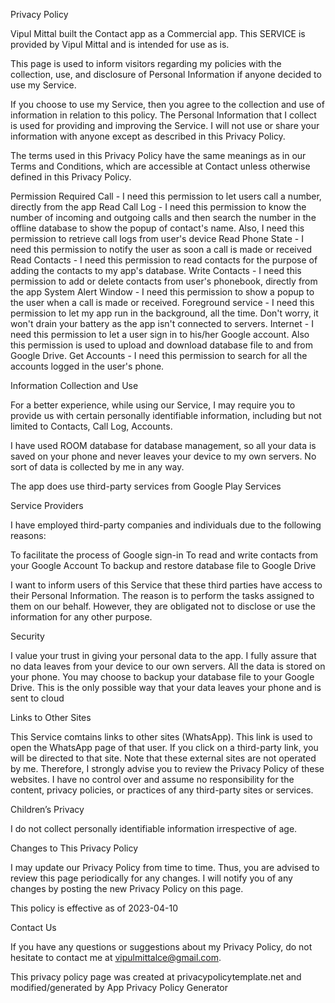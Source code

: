 Privacy Policy

Vipul Mittal built the Contact app as a Commercial app. This SERVICE is provided by Vipul Mittal and is intended for use as is.

This page is used to inform visitors regarding my policies with the collection, use, and disclosure of Personal Information if anyone decided to use my Service.

If you choose to use my Service, then you agree to the collection and use of information in relation to this policy. The Personal Information that I collect is used for providing and improving the Service. I will not use or share your information with anyone except as described in this Privacy Policy.

The terms used in this Privacy Policy have the same meanings as in our Terms and Conditions, which are accessible at Contact unless otherwise defined in this Privacy Policy.

Permission Required
Call - I need this permission to let users call a number, directly from the app
Read Call Log - I need this permission to know the number of incoming and outgoing calls and then search the number in the offline database to show the popup of contact's name. Also, I need this permission to retrieve call logs from user's device
Read Phone State - I need this permission to notify the user as soon a call is made or received
Read Contacts - I need this permission to read contacts for the purpose of adding the contacts to my app's database. 
Write Contacts - I need this permission to add or delete contacts from user's phonebook, directly from the app
System Alert Window - I need this permission to show a popup to the user when a call is made or received.
Foreground service - I need this permission to let my app run in the background, all the time. Don't worry, it won't drain your battery as the app isn't connected to servers.
Internet - I need this permission to let a user sign in to his/her Google account. Also this permission is used to upload and download database file to and from Google Drive.
Get Accounts - I need this permission to search for all the accounts logged in the user's phone.


Information Collection and Use

For a better experience, while using our Service, I may require you to provide us with certain personally identifiable information, including but not limited to Contacts, Call Log, Accounts.

I have used ROOM database for database management, so all your data is saved on your phone and never leaves your device to my own servers. No sort of data is collected by me in any way. 

The app does use third-party services from Google Play Services


Service Providers

I have employed third-party companies and individuals due to the following reasons:

To facilitate the process of Google sign-in
To read and write contacts from your Google Account 
To backup and restore database file to Google Drive

I want to inform users of this Service that these third parties have access to their Personal Information. The reason is to perform the tasks assigned to them on our behalf. However, they are obligated not to disclose or use the information for any other purpose.

Security

I value your trust in giving your personal data to the app. I fully assure that no data leaves from your device to our own servers. All the data is stored on your phone.
You may choose to backup your database file to your Google Drive. This is the only possible way that your data leaves your phone and is sent to cloud

Links to Other Sites

This Service comtains links to other sites (WhatsApp). This link is used to open the WhatsApp page of that user. 
If you click on a third-party link, you will be directed to that site. Note that these external sites are not operated by me. Therefore, I strongly advise you to review the Privacy Policy of these websites. I have no control over and assume no responsibility for the content, privacy policies, or practices of any third-party sites or services.

Children’s Privacy

I do not collect personally identifiable information irrespective of age.

Changes to This Privacy Policy

I may update our Privacy Policy from time to time. Thus, you are advised to review this page periodically for any changes. I will notify you of any changes by posting the new Privacy Policy on this page.

This policy is effective as of 2023-04-10

Contact Us

If you have any questions or suggestions about my Privacy Policy, do not hesitate to contact me at vipulmittalce@gmail.com.

This privacy policy page was created at privacypolicytemplate.net and modified/generated by App Privacy Policy Generator
